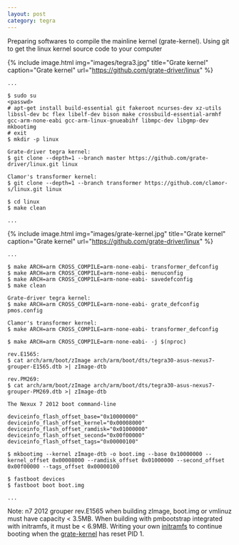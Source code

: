 ```yaml
--- 
layout: post 
category: tegra 
--- 
```


Preparing softwares to compile the mainline kernel (grate-kernel). Using git to get the linux kernel source code to your computer

{% include image.html
            img="images/tegra3.jpg"
            title="Grate kernel"
            caption="Grate kernel" 
            url="https://github.com/grate-driver/linux" %}

```
...

$ sudo su
<passwd>
# apt-get install build-essential git fakeroot ncurses-dev xz-utils libssl-dev bc flex libelf-dev bison make crossbuild-essential-armhf gcc-arm-none-eabi gcc-arm-linux-gnueabihf libmpc-dev libgmp-dev mkbootimg
# exit
$ mkdir -p linux

Grate-driver tegra kernel:
$ git clone --depth=1 --branch master https://github.com/grate-driver/linux.git linux

Clamor's transformer kernel:
$ git clone --depth=1 --branch transformer https://github.com/clamor-s/linux.git linux

$ cd linux
$ make clean

...
```

{% include image.html
            img="images/grate-kernel.jpg"
            title="Grate kernel"
            caption="Grate kernel" 
            url="https://github.com/grate-driver/linux" %}

```
...

$ make ARCH=arm CROSS_COMPILE=arm-none-eabi- transformer_defconfig
$ make ARCH=arm CROSS_COMPILE=arm-none-eabi- menuconfig
$ make ARCH=arm CROSS_COMPILE=arm-none-eabi- savedefconfig
$ make clean

Grate-driver tegra kernel:
$ make ARCH=arm CROSS_COMPILE=arm-none-eabi- grate_defconfig pmos.config

Clamor's transformer kernel:
$ make ARCH=arm CROSS_COMPILE=arm-none-eabi- transformer_defconfig

$ make ARCH=arm CROSS_COMPILE=arm-none-eabi- -j $(nproc)

rev.E1565:
$ cat arch/arm/boot/zImage arch/arm/boot/dts/tegra30-asus-nexus7-grouper-E1565.dtb >| zImage-dtb

rev.PM269:
$ cat arch/arm/boot/zImage arch/arm/boot/dts/tegra30-asus-nexus7-grouper-PM269.dtb >| zImage-dtb

The Nexux 7 2012 boot command-line

deviceinfo_flash_offset_base="0x10000000"
deviceinfo_flash_offset_kernel="0x00008000"
deviceinfo_flash_offset_ramdisk="0x01000000"
deviceinfo_flash_offset_second="0x00f00000"
deviceinfo_flash_offset_tags="0x00000100"

$ mkbootimg --kernel zImage-dtb -o boot.img --base 0x10000000 --kernel_offset 0x00008000 --ramdisk_offset 0x01000000 --second_offset 0x00f00000 --tags_offset 0x00000100

$ fastboot devices
$ fastboot boot boot.img

...
```

Note: n7 2012 grouper rev.E1565 when building zImage, boot.img or vmlinuz must have capacity < 3.5MB. When building with pmbootstrap integrated with initramfs, it must be < 6.9MB.
Writing your own [initramfs] to continue booting when the [grate-kernel] has reset PID 1.

[initramfs]: https://baonks81.github.io/Making-own-initramfs/
[grate-kernel]: https://github.com/grate-driver/grate/wiki/Using-the-grate-kernel
